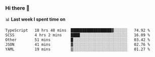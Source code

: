 ### Hi there 👋

<!--
**DBvc/DBvc** is a ✨ _special_ ✨ repository because its `README.md` (this file) appears on your GitHub profile.

Here are some ideas to get you started:

- 🔭 I’m currently working on ...
- 🌱 I’m currently learning ...
- 👯 I’m looking to collaborate on ...
- 🤔 I’m looking for help with ...
- 💬 Ask me about ...
- 📫 How to reach me: ...
- 😄 Pronouns: ...
- ⚡ Fun fact: ...
-->

📊 **Last week I spent time on**
<!--START_SECTION:waka-->

```txt
TypeScript   18 hrs 48 mins  ██████████████████▓░░░░░░   74.92 %
SCSS         4 hrs 2 mins    ████░░░░░░░░░░░░░░░░░░░░░   16.09 %
Other        51 mins         █░░░░░░░░░░░░░░░░░░░░░░░░   03.42 %
JSON         41 mins         ▓░░░░░░░░░░░░░░░░░░░░░░░░   02.76 %
YAML         19 mins         ▒░░░░░░░░░░░░░░░░░░░░░░░░   01.27 %
```

<!--END_SECTION:waka-->
